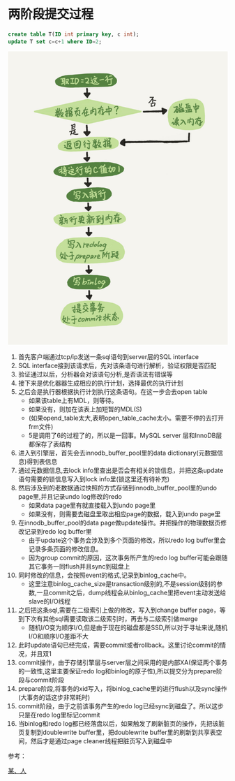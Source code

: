 # 两阶段提交过程

```sql
create table T(ID int primary key, c int);
update T set c=c+1 where ID=2;
```

![](../assets/images/2e5bff4910ec189fe1ee6e2ecc7b4bbe.png)

1. 首先客户端通过tcp/ip发送一条sql语句到server层的SQL interface
2. SQL interface接到该请求后，先对该条语句进行解析，验证权限是否匹配
3. 验证通过以后，分析器会对该语句分析,是否语法有错误等
4. 接下来是优化器器生成相应的执行计划，选择最优的执行计划
5. 之后会是执行器根据执行计划执行这条语句。在这一步会去open table
   - 如果该table上有MDL，则等待。
   - 如果没有，则加在该表上加短暂的MDL(S)
   - (如果opend_table太大,表明open_table_cache太小。需要不停的去打开frm文件)
   - 5是调用了6的过程了的，所以是一回事。MySQL server 层和InnoDB层都保存了表结构
6. 进入到引擎层，首先会去innodb_buffer_pool里的data dictionary(元数据信息)得到表信息
7. 通过元数据信息,去lock info里查出是否会有相关的锁信息，并把这条update语句需要的锁信息写入到lock info里(锁这里还有待补充)
8. 然后涉及到的老数据通过快照的方式存储到innodb_buffer_pool里的undo page里,并且记录undo log修改的redo
    - 如果data page里有就直接载入到undo page里
    - 如果没有，则需要去磁盘里取出相应page的数据，载入到undo page里
9. 在innodb_buffer_pool的data page做update操作。并把操作的物理数据页修改记录到redo log buffer里
    - 由于update这个事务会涉及到多个页面的修改，所以redo log buffer里会记录多条页面的修改信息。
    - 因为group commit的原因，这次事务所产生的redo log buffer可能会跟随其它事务一同flush并且sync到磁盘上
10. 同时修改的信息，会按照event的格式,记录到binlog_cache中。
    - 这里注意binlog_cache_size是transaction级别的,不是session级别的参数,一旦commit之后，dump线程会从binlog_cache里把event主动发送给slave的I/O线程
11. 之后把这条sql,需要在二级索引上做的修改，写入到change buffer page，等到下次有其他sql需要读取该二级索引时，再去与二级索引做merge
    - 随机I/O变为顺序I/O,但是由于现在的磁盘都是SSD,所以对于寻址来说,随机I/O和顺序I/O差距不大
12. 此时update语句已经完成，需要commit或者rollback。这里讨论commit的情况，并且双1
13. commit操作，由于存储引擎层与server层之间采用的是内部XA(保证两个事务的一致性,这里主要保证redo log和binlog的原子性),所以提交分为prepare阶段与commit阶段
14. prepare阶段,将事务的xid写入，将binlog_cache里的进行flush以及sync操作(大事务的话这步非常耗时)
15. commit阶段，由于之前该事务产生的redo log已经sync到磁盘了。所以这步只是在redo log里标记commit
16. 当binlog和redo log都已经落盘以后，如果触发了刷新脏页的操作，先把该脏页复制到doublewrite buffer里，把doublewrite buffer里的刷新到共享表空间，然后才是通过page cleaner线程把脏页写入到磁盘中

参考：

[某、人](https://time.geekbang.org/column/article/68633)